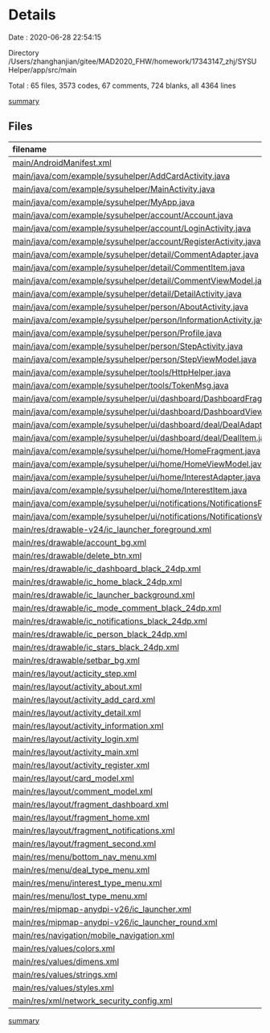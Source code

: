 # Details

Date : 2020-06-28 22:54:15

Directory /Users/zhanghanjian/gitee/MAD2020_FHW/homework/17343147_zhj/SYSUHelper/app/src/main

Total : 65 files,  3573 codes, 67 comments, 724 blanks, all 4364 lines

[summary](results.md)

## Files
| filename | language | code | comment | blank | total |
| :--- | :--- | ---: | ---: | ---: | ---: |
| [main/AndroidManifest.xml](/main/AndroidManifest.xml) | XML | 40 | 1 | 12 | 53 |
| [main/java/com/example/sysuhelper/AddCardActivity.java](/main/java/com/example/sysuhelper/AddCardActivity.java) | Java | 117 | 0 | 27 | 144 |
| [main/java/com/example/sysuhelper/MainActivity.java](/main/java/com/example/sysuhelper/MainActivity.java) | Java | 22 | 2 | 7 | 31 |
| [main/java/com/example/sysuhelper/MyApp.java](/main/java/com/example/sysuhelper/MyApp.java) | Java | 22 | 2 | 12 | 36 |
| [main/java/com/example/sysuhelper/account/Account.java](/main/java/com/example/sysuhelper/account/Account.java) | Java | 21 | 0 | 9 | 30 |
| [main/java/com/example/sysuhelper/account/LoginActivity.java](/main/java/com/example/sysuhelper/account/LoginActivity.java) | Java | 84 | 0 | 17 | 101 |
| [main/java/com/example/sysuhelper/account/RegisterActivity.java](/main/java/com/example/sysuhelper/account/RegisterActivity.java) | Java | 85 | 0 | 20 | 105 |
| [main/java/com/example/sysuhelper/detail/CommentAdapter.java](/main/java/com/example/sysuhelper/detail/CommentAdapter.java) | Java | 51 | 2 | 20 | 73 |
| [main/java/com/example/sysuhelper/detail/CommentItem.java](/main/java/com/example/sysuhelper/detail/CommentItem.java) | Java | 33 | 0 | 10 | 43 |
| [main/java/com/example/sysuhelper/detail/CommentViewModel.java](/main/java/com/example/sysuhelper/detail/CommentViewModel.java) | Java | 44 | 1 | 14 | 59 |
| [main/java/com/example/sysuhelper/detail/DetailActivity.java](/main/java/com/example/sysuhelper/detail/DetailActivity.java) | Java | 199 | 1 | 41 | 241 |
| [main/java/com/example/sysuhelper/person/AboutActivity.java](/main/java/com/example/sysuhelper/person/AboutActivity.java) | Java | 12 | 0 | 8 | 20 |
| [main/java/com/example/sysuhelper/person/InformationActivity.java](/main/java/com/example/sysuhelper/person/InformationActivity.java) | Java | 85 | 0 | 22 | 107 |
| [main/java/com/example/sysuhelper/person/Profile.java](/main/java/com/example/sysuhelper/person/Profile.java) | Java | 51 | 0 | 15 | 66 |
| [main/java/com/example/sysuhelper/person/StepActivity.java](/main/java/com/example/sysuhelper/person/StepActivity.java) | Java | 57 | 0 | 18 | 75 |
| [main/java/com/example/sysuhelper/person/StepViewModel.java](/main/java/com/example/sysuhelper/person/StepViewModel.java) | Java | 76 | 1 | 24 | 101 |
| [main/java/com/example/sysuhelper/tools/HttpHelper.java](/main/java/com/example/sysuhelper/tools/HttpHelper.java) | Java | 528 | 32 | 75 | 635 |
| [main/java/com/example/sysuhelper/tools/TokenMsg.java](/main/java/com/example/sysuhelper/tools/TokenMsg.java) | Java | 21 | 0 | 9 | 30 |
| [main/java/com/example/sysuhelper/ui/dashboard/DashboardFragment.java](/main/java/com/example/sysuhelper/ui/dashboard/DashboardFragment.java) | Java | 103 | 3 | 33 | 139 |
| [main/java/com/example/sysuhelper/ui/dashboard/DashboardViewModel.java](/main/java/com/example/sysuhelper/ui/dashboard/DashboardViewModel.java) | Java | 73 | 0 | 21 | 94 |
| [main/java/com/example/sysuhelper/ui/dashboard/deal/DealAdapter.java](/main/java/com/example/sysuhelper/ui/dashboard/deal/DealAdapter.java) | Java | 73 | 0 | 18 | 91 |
| [main/java/com/example/sysuhelper/ui/dashboard/deal/DealItem.java](/main/java/com/example/sysuhelper/ui/dashboard/deal/DealItem.java) | Java | 90 | 0 | 32 | 122 |
| [main/java/com/example/sysuhelper/ui/home/HomeFragment.java](/main/java/com/example/sysuhelper/ui/home/HomeFragment.java) | Java | 77 | 0 | 19 | 96 |
| [main/java/com/example/sysuhelper/ui/home/HomeViewModel.java](/main/java/com/example/sysuhelper/ui/home/HomeViewModel.java) | Java | 59 | 0 | 20 | 79 |
| [main/java/com/example/sysuhelper/ui/home/InterestAdapter.java](/main/java/com/example/sysuhelper/ui/home/InterestAdapter.java) | Java | 103 | 0 | 24 | 127 |
| [main/java/com/example/sysuhelper/ui/home/InterestItem.java](/main/java/com/example/sysuhelper/ui/home/InterestItem.java) | Java | 27 | 0 | 12 | 39 |
| [main/java/com/example/sysuhelper/ui/notifications/NotificationsFragment.java](/main/java/com/example/sysuhelper/ui/notifications/NotificationsFragment.java) | Java | 55 | 0 | 22 | 77 |
| [main/java/com/example/sysuhelper/ui/notifications/NotificationsViewModel.java](/main/java/com/example/sysuhelper/ui/notifications/NotificationsViewModel.java) | Java | 14 | 0 | 5 | 19 |
| [main/res/drawable-v24/ic_launcher_foreground.xml](/main/res/drawable-v24/ic_launcher_foreground.xml) | XML | 34 | 0 | 1 | 35 |
| [main/res/drawable/account_bg.xml](/main/res/drawable/account_bg.xml) | XML | 5 | 2 | 1 | 8 |
| [main/res/drawable/delete_btn.xml](/main/res/drawable/delete_btn.xml) | XML | 5 | 2 | 1 | 8 |
| [main/res/drawable/ic_dashboard_black_24dp.xml](/main/res/drawable/ic_dashboard_black_24dp.xml) | XML | 9 | 0 | 1 | 10 |
| [main/res/drawable/ic_home_black_24dp.xml](/main/res/drawable/ic_home_black_24dp.xml) | XML | 9 | 0 | 1 | 10 |
| [main/res/drawable/ic_launcher_background.xml](/main/res/drawable/ic_launcher_background.xml) | XML | 170 | 0 | 1 | 171 |
| [main/res/drawable/ic_mode_comment_black_24dp.xml](/main/res/drawable/ic_mode_comment_black_24dp.xml) | XML | 9 | 0 | 1 | 10 |
| [main/res/drawable/ic_notifications_black_24dp.xml](/main/res/drawable/ic_notifications_black_24dp.xml) | XML | 9 | 0 | 1 | 10 |
| [main/res/drawable/ic_person_black_24dp.xml](/main/res/drawable/ic_person_black_24dp.xml) | XML | 9 | 0 | 1 | 10 |
| [main/res/drawable/ic_stars_black_24dp.xml](/main/res/drawable/ic_stars_black_24dp.xml) | XML | 9 | 0 | 1 | 10 |
| [main/res/drawable/setbar_bg.xml](/main/res/drawable/setbar_bg.xml) | XML | 5 | 2 | 1 | 8 |
| [main/res/layout/acticity_step.xml](/main/res/layout/acticity_step.xml) | XML | 42 | 0 | 7 | 49 |
| [main/res/layout/activity_about.xml](/main/res/layout/activity_about.xml) | XML | 47 | 0 | 5 | 52 |
| [main/res/layout/activity_add_card.xml](/main/res/layout/activity_add_card.xml) | XML | 150 | 0 | 16 | 166 |
| [main/res/layout/activity_detail.xml](/main/res/layout/activity_detail.xml) | XML | 183 | 0 | 26 | 209 |
| [main/res/layout/activity_information.xml](/main/res/layout/activity_information.xml) | XML | 72 | 0 | 8 | 80 |
| [main/res/layout/activity_login.xml](/main/res/layout/activity_login.xml) | XML | 66 | 0 | 6 | 72 |
| [main/res/layout/activity_main.xml](/main/res/layout/activity_main.xml) | XML | 30 | 0 | 3 | 33 |
| [main/res/layout/activity_register.xml](/main/res/layout/activity_register.xml) | XML | 64 | 0 | 7 | 71 |
| [main/res/layout/card_model.xml](/main/res/layout/card_model.xml) | XML | 85 | 0 | 15 | 100 |
| [main/res/layout/comment_model.xml](/main/res/layout/comment_model.xml) | XML | 53 | 0 | 8 | 61 |
| [main/res/layout/fragment_dashboard.xml](/main/res/layout/fragment_dashboard.xml) | XML | 75 | 0 | 14 | 89 |
| [main/res/layout/fragment_home.xml](/main/res/layout/fragment_home.xml) | XML | 42 | 12 | 7 | 61 |
| [main/res/layout/fragment_notifications.xml](/main/res/layout/fragment_notifications.xml) | XML | 61 | 0 | 7 | 68 |
| [main/res/layout/fragment_second.xml](/main/res/layout/fragment_second.xml) | XML | 5 | 0 | 3 | 8 |
| [main/res/menu/bottom_nav_menu.xml](/main/res/menu/bottom_nav_menu.xml) | XML | 15 | 0 | 5 | 20 |
| [main/res/menu/deal_type_menu.xml](/main/res/menu/deal_type_menu.xml) | XML | 6 | 0 | 0 | 6 |
| [main/res/menu/interest_type_menu.xml](/main/res/menu/interest_type_menu.xml) | XML | 7 | 0 | 0 | 7 |
| [main/res/menu/lost_type_menu.xml](/main/res/menu/lost_type_menu.xml) | XML | 6 | 0 | 0 | 6 |
| [main/res/mipmap-anydpi-v26/ic_launcher.xml](/main/res/mipmap-anydpi-v26/ic_launcher.xml) | XML | 5 | 0 | 0 | 5 |
| [main/res/mipmap-anydpi-v26/ic_launcher_round.xml](/main/res/mipmap-anydpi-v26/ic_launcher_round.xml) | XML | 5 | 0 | 0 | 5 |
| [main/res/navigation/mobile_navigation.xml](/main/res/navigation/mobile_navigation.xml) | XML | 22 | 0 | 3 | 25 |
| [main/res/values/colors.xml](/main/res/values/colors.xml) | XML | 10 | 0 | 1 | 11 |
| [main/res/values/dimens.xml](/main/res/values/dimens.xml) | XML | 4 | 1 | 1 | 6 |
| [main/res/values/strings.xml](/main/res/values/strings.xml) | XML | 6 | 0 | 1 | 7 |
| [main/res/values/styles.xml](/main/res/values/styles.xml) | XML | 7 | 2 | 4 | 13 |
| [main/res/xml/network_security_config.xml](/main/res/xml/network_security_config.xml) | XML | 10 | 1 | 0 | 11 |

[summary](results.md)